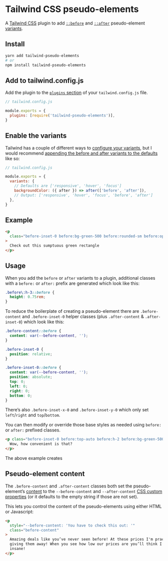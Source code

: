 # Tailwind CSS pseudo-elements

A [Tailwind CSS](https://tailwindcss.com/) plugin to add [`::before`](https://developer.mozilla.org/en-US/docs/Web/CSS/::before) and [`::after`](https://developer.mozilla.org/en-US/docs/Web/CSS/::after) pseudo-element [variants](https://tailwindcss.com/docs/configuring-variants).

## Install

```sh
yarn add tailwind-pseudo-elements
# or
npm install tailwind-pseudo-elements
```

## Add to tailwind.config.js

Add the plugin to the [`plugins` section](https://tailwindcss.com/docs/configuration#plugins) of your `tailwind.config.js` file.

```js
// tailwind.config.js

module.exports = {
  plugins: [require('tailwind-pseudo-elements')],
}
```

## Enable the variants

Tailwind has a couple of different ways to [configure your variants](https://tailwindcss.com/docs/configuring-variants), but I would recommend [appending the before and after variants to the defaults](https://tailwindcss.com/docs/configuring-variants#extending-default-variants) like so:

```js
// tailwind.config.js

module.exports = {
  variants: {
    // Defaults are ['responsive', 'hover', 'focus']
    backgroundColor: ({ after }) => after(['before', 'after']),
    // Output: ['responsive', 'hover', 'focus', 'before', 'after']
  },
}
```

## Example

```html
<p
  class="before-inset-0 before:bg-green-500 before:rounded-sm before:opacity-80"
>
  Check out this sumptuous green rectangle
</p>
```

## Usage

When you add the `before` or `after` variants to a plugin, additional classes with a `before:` or `after:` prefix are generated which look like this:

```css
.before\:h-3::before {
  height: 0.75rem;
}
```

To reduce the boilerplate of creating a pseudo-element there are `.before-content` and `.before-inset-0` helper classes (plus `.after-content` & `.after-inset-0`) which look like this:

```css
.before-content::before {
  content: var(--before-content, '');
}

.before-inset-0 {
  position: relative;
}

.before-inset-0::before {
  content: var(--before-content, '');
  position: absolute;
  top: 0;
  left: 0;
  right: 0;
  bottom: 0;
}
```

There’s also `.before-inset-x-0` and `.before-inset-y-0` which only set `left`/`right` and `top`/`bottom`.

You can then modify or override those base styles as needed using `before:` or `after:` prefixed classes.

```html
<p class="before-inset-0 before:top-auto before:h-2 before:bg-green-500">
  Wow, how convenient is that?
</p>
```

The above example creates

## Pseudo-element content

The `.before-content` and `.after-content` classes both set the pseudo-element’s [content](https://css-tricks.com/css-content/) to the `--before-content` and `--after-content` [CSS custom properties](https://developer.mozilla.org/en-US/docs/Web/CSS/Using_CSS_custom_properties) (or it defaults to the empty string if those are not set).

This lets you control the content of the pseudo-elements using either HTML or Javascript:

```html
<p
  style="--before-content: 'You have to check this out: '"
  class="before-content"
>
  Amazing deals like you’ve never seen before! At these prices I'm practically
  giving them away! When you see how low our prices are you’ll think I’ve gone
  insane!
</p>
```
